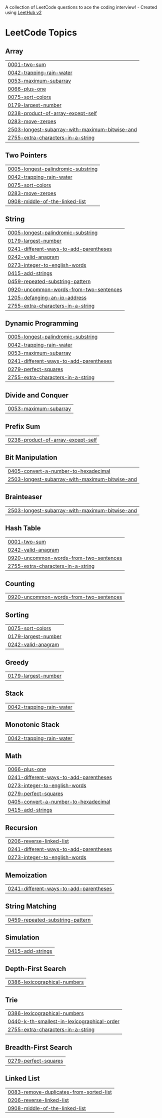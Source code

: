 A collection of LeetCode questions to ace the coding interview! - Created using [LeetHub v2](https://github.com/arunbhardwaj/LeetHub-2.0)
<!---LeetCode Topics Start-->
# LeetCode Topics
## Array
|  |
| ------- |
| [0001-two-sum](https://github.com/KESAVAPRABHA/LeetCode_Solutions/tree/master/0001-two-sum) |
| [0042-trapping-rain-water](https://github.com/KESAVAPRABHA/LeetCode_Solutions/tree/master/0042-trapping-rain-water) |
| [0053-maximum-subarray](https://github.com/KESAVAPRABHA/LeetCode_Solutions/tree/master/0053-maximum-subarray) |
| [0066-plus-one](https://github.com/KESAVAPRABHA/LeetCode_Solutions/tree/master/0066-plus-one) |
| [0075-sort-colors](https://github.com/KESAVAPRABHA/LeetCode_Solutions/tree/master/0075-sort-colors) |
| [0179-largest-number](https://github.com/KESAVAPRABHA/LeetCode_Solutions/tree/master/0179-largest-number) |
| [0238-product-of-array-except-self](https://github.com/KESAVAPRABHA/LeetCode_Solutions/tree/master/0238-product-of-array-except-self) |
| [0283-move-zeroes](https://github.com/KESAVAPRABHA/LeetCode_Solutions/tree/master/0283-move-zeroes) |
| [2503-longest-subarray-with-maximum-bitwise-and](https://github.com/KESAVAPRABHA/LeetCode_Solutions/tree/master/2503-longest-subarray-with-maximum-bitwise-and) |
| [2755-extra-characters-in-a-string](https://github.com/KESAVAPRABHA/LeetCode_Solutions/tree/master/2755-extra-characters-in-a-string) |
## Two Pointers
|  |
| ------- |
| [0005-longest-palindromic-substring](https://github.com/KESAVAPRABHA/LeetCode_Solutions/tree/master/0005-longest-palindromic-substring) |
| [0042-trapping-rain-water](https://github.com/KESAVAPRABHA/LeetCode_Solutions/tree/master/0042-trapping-rain-water) |
| [0075-sort-colors](https://github.com/KESAVAPRABHA/LeetCode_Solutions/tree/master/0075-sort-colors) |
| [0283-move-zeroes](https://github.com/KESAVAPRABHA/LeetCode_Solutions/tree/master/0283-move-zeroes) |
| [0908-middle-of-the-linked-list](https://github.com/KESAVAPRABHA/LeetCode_Solutions/tree/master/0908-middle-of-the-linked-list) |
## String
|  |
| ------- |
| [0005-longest-palindromic-substring](https://github.com/KESAVAPRABHA/LeetCode_Solutions/tree/master/0005-longest-palindromic-substring) |
| [0179-largest-number](https://github.com/KESAVAPRABHA/LeetCode_Solutions/tree/master/0179-largest-number) |
| [0241-different-ways-to-add-parentheses](https://github.com/KESAVAPRABHA/LeetCode_Solutions/tree/master/0241-different-ways-to-add-parentheses) |
| [0242-valid-anagram](https://github.com/KESAVAPRABHA/LeetCode_Solutions/tree/master/0242-valid-anagram) |
| [0273-integer-to-english-words](https://github.com/KESAVAPRABHA/LeetCode_Solutions/tree/master/0273-integer-to-english-words) |
| [0415-add-strings](https://github.com/KESAVAPRABHA/LeetCode_Solutions/tree/master/0415-add-strings) |
| [0459-repeated-substring-pattern](https://github.com/KESAVAPRABHA/LeetCode_Solutions/tree/master/0459-repeated-substring-pattern) |
| [0920-uncommon-words-from-two-sentences](https://github.com/KESAVAPRABHA/LeetCode_Solutions/tree/master/0920-uncommon-words-from-two-sentences) |
| [1205-defanging-an-ip-address](https://github.com/KESAVAPRABHA/LeetCode_Solutions/tree/master/1205-defanging-an-ip-address) |
| [2755-extra-characters-in-a-string](https://github.com/KESAVAPRABHA/LeetCode_Solutions/tree/master/2755-extra-characters-in-a-string) |
## Dynamic Programming
|  |
| ------- |
| [0005-longest-palindromic-substring](https://github.com/KESAVAPRABHA/LeetCode_Solutions/tree/master/0005-longest-palindromic-substring) |
| [0042-trapping-rain-water](https://github.com/KESAVAPRABHA/LeetCode_Solutions/tree/master/0042-trapping-rain-water) |
| [0053-maximum-subarray](https://github.com/KESAVAPRABHA/LeetCode_Solutions/tree/master/0053-maximum-subarray) |
| [0241-different-ways-to-add-parentheses](https://github.com/KESAVAPRABHA/LeetCode_Solutions/tree/master/0241-different-ways-to-add-parentheses) |
| [0279-perfect-squares](https://github.com/KESAVAPRABHA/LeetCode_Solutions/tree/master/0279-perfect-squares) |
| [2755-extra-characters-in-a-string](https://github.com/KESAVAPRABHA/LeetCode_Solutions/tree/master/2755-extra-characters-in-a-string) |
## Divide and Conquer
|  |
| ------- |
| [0053-maximum-subarray](https://github.com/KESAVAPRABHA/LeetCode_Solutions/tree/master/0053-maximum-subarray) |
## Prefix Sum
|  |
| ------- |
| [0238-product-of-array-except-self](https://github.com/KESAVAPRABHA/LeetCode_Solutions/tree/master/0238-product-of-array-except-self) |
## Bit Manipulation
|  |
| ------- |
| [0405-convert-a-number-to-hexadecimal](https://github.com/KESAVAPRABHA/LeetCode_Solutions/tree/master/0405-convert-a-number-to-hexadecimal) |
| [2503-longest-subarray-with-maximum-bitwise-and](https://github.com/KESAVAPRABHA/LeetCode_Solutions/tree/master/2503-longest-subarray-with-maximum-bitwise-and) |
## Brainteaser
|  |
| ------- |
| [2503-longest-subarray-with-maximum-bitwise-and](https://github.com/KESAVAPRABHA/LeetCode_Solutions/tree/master/2503-longest-subarray-with-maximum-bitwise-and) |
## Hash Table
|  |
| ------- |
| [0001-two-sum](https://github.com/KESAVAPRABHA/LeetCode_Solutions/tree/master/0001-two-sum) |
| [0242-valid-anagram](https://github.com/KESAVAPRABHA/LeetCode_Solutions/tree/master/0242-valid-anagram) |
| [0920-uncommon-words-from-two-sentences](https://github.com/KESAVAPRABHA/LeetCode_Solutions/tree/master/0920-uncommon-words-from-two-sentences) |
| [2755-extra-characters-in-a-string](https://github.com/KESAVAPRABHA/LeetCode_Solutions/tree/master/2755-extra-characters-in-a-string) |
## Counting
|  |
| ------- |
| [0920-uncommon-words-from-two-sentences](https://github.com/KESAVAPRABHA/LeetCode_Solutions/tree/master/0920-uncommon-words-from-two-sentences) |
## Sorting
|  |
| ------- |
| [0075-sort-colors](https://github.com/KESAVAPRABHA/LeetCode_Solutions/tree/master/0075-sort-colors) |
| [0179-largest-number](https://github.com/KESAVAPRABHA/LeetCode_Solutions/tree/master/0179-largest-number) |
| [0242-valid-anagram](https://github.com/KESAVAPRABHA/LeetCode_Solutions/tree/master/0242-valid-anagram) |
## Greedy
|  |
| ------- |
| [0179-largest-number](https://github.com/KESAVAPRABHA/LeetCode_Solutions/tree/master/0179-largest-number) |
## Stack
|  |
| ------- |
| [0042-trapping-rain-water](https://github.com/KESAVAPRABHA/LeetCode_Solutions/tree/master/0042-trapping-rain-water) |
## Monotonic Stack
|  |
| ------- |
| [0042-trapping-rain-water](https://github.com/KESAVAPRABHA/LeetCode_Solutions/tree/master/0042-trapping-rain-water) |
## Math
|  |
| ------- |
| [0066-plus-one](https://github.com/KESAVAPRABHA/LeetCode_Solutions/tree/master/0066-plus-one) |
| [0241-different-ways-to-add-parentheses](https://github.com/KESAVAPRABHA/LeetCode_Solutions/tree/master/0241-different-ways-to-add-parentheses) |
| [0273-integer-to-english-words](https://github.com/KESAVAPRABHA/LeetCode_Solutions/tree/master/0273-integer-to-english-words) |
| [0279-perfect-squares](https://github.com/KESAVAPRABHA/LeetCode_Solutions/tree/master/0279-perfect-squares) |
| [0405-convert-a-number-to-hexadecimal](https://github.com/KESAVAPRABHA/LeetCode_Solutions/tree/master/0405-convert-a-number-to-hexadecimal) |
| [0415-add-strings](https://github.com/KESAVAPRABHA/LeetCode_Solutions/tree/master/0415-add-strings) |
## Recursion
|  |
| ------- |
| [0206-reverse-linked-list](https://github.com/KESAVAPRABHA/LeetCode_Solutions/tree/master/0206-reverse-linked-list) |
| [0241-different-ways-to-add-parentheses](https://github.com/KESAVAPRABHA/LeetCode_Solutions/tree/master/0241-different-ways-to-add-parentheses) |
| [0273-integer-to-english-words](https://github.com/KESAVAPRABHA/LeetCode_Solutions/tree/master/0273-integer-to-english-words) |
## Memoization
|  |
| ------- |
| [0241-different-ways-to-add-parentheses](https://github.com/KESAVAPRABHA/LeetCode_Solutions/tree/master/0241-different-ways-to-add-parentheses) |
## String Matching
|  |
| ------- |
| [0459-repeated-substring-pattern](https://github.com/KESAVAPRABHA/LeetCode_Solutions/tree/master/0459-repeated-substring-pattern) |
## Simulation
|  |
| ------- |
| [0415-add-strings](https://github.com/KESAVAPRABHA/LeetCode_Solutions/tree/master/0415-add-strings) |
## Depth-First Search
|  |
| ------- |
| [0386-lexicographical-numbers](https://github.com/KESAVAPRABHA/LeetCode_Solutions/tree/master/0386-lexicographical-numbers) |
## Trie
|  |
| ------- |
| [0386-lexicographical-numbers](https://github.com/KESAVAPRABHA/LeetCode_Solutions/tree/master/0386-lexicographical-numbers) |
| [0440-k-th-smallest-in-lexicographical-order](https://github.com/KESAVAPRABHA/LeetCode_Solutions/tree/master/0440-k-th-smallest-in-lexicographical-order) |
| [2755-extra-characters-in-a-string](https://github.com/KESAVAPRABHA/LeetCode_Solutions/tree/master/2755-extra-characters-in-a-string) |
## Breadth-First Search
|  |
| ------- |
| [0279-perfect-squares](https://github.com/KESAVAPRABHA/LeetCode_Solutions/tree/master/0279-perfect-squares) |
## Linked List
|  |
| ------- |
| [0083-remove-duplicates-from-sorted-list](https://github.com/KESAVAPRABHA/LeetCode_Solutions/tree/master/0083-remove-duplicates-from-sorted-list) |
| [0206-reverse-linked-list](https://github.com/KESAVAPRABHA/LeetCode_Solutions/tree/master/0206-reverse-linked-list) |
| [0908-middle-of-the-linked-list](https://github.com/KESAVAPRABHA/LeetCode_Solutions/tree/master/0908-middle-of-the-linked-list) |
<!---LeetCode Topics End-->